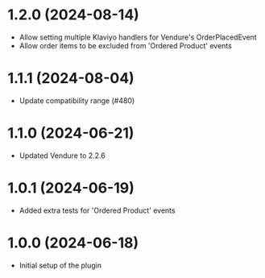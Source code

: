 # 1.2.0 (2024-08-14)

- Allow setting multiple Klaviyo handlers for Vendure's OrderPlacedEvent
- Allow order items to be excluded from 'Ordered Product' events

# 1.1.1 (2024-08-04)

- Update compatibility range (#480)

# 1.1.0 (2024-06-21)

- Updated Vendure to 2.2.6

# 1.0.1 (2024-06-19)

- Added extra tests for 'Ordered Product' events

# 1.0.0 (2024-06-18)

- Initial setup of the plugin
